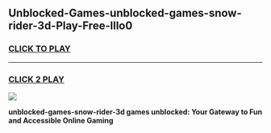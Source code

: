 
## Unblocked-Games-unblocked-games-snow-rider-3d-Play-Free-lllo0
<h3>
<a href="https://premium76.site?title=unblocked-games-snow-rider-3d&ref=24M">CLICK TO PLAY</a></h3>
<hr>

<h3>
<a href="https://premium76.site?title=unblocked-games-snow-rider-3d&ref=24M">CLICK 2 PLAY</a>
  
</h3>

<a href="https://premium76.site?title=unblocked-games-snow-rider-3d&ref=24M"><img src="https://clearcache.store/games.png"></a>


**unblocked-games-snow-rider-3d games unblocked: Your Gateway to Fun and Accessible Online Gaming**
